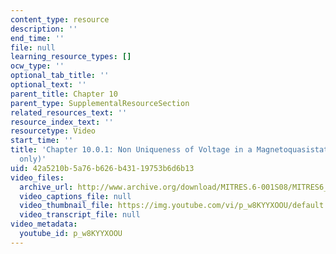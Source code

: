 ```yaml
---
content_type: resource
description: ''
end_time: ''
file: null
learning_resource_types: []
ocw_type: ''
optional_tab_title: ''
optional_text: ''
parent_title: Chapter 10
parent_type: SupplementalResourceSection
related_resources_text: ''
resource_index_text: ''
resourcetype: Video
start_time: ''
title: 'Chapter 10.0.1: Non Uniqueness of Voltage in a Magnetoquasistatic System (demo
  only)'
uid: 42a5210b-5a76-b626-b431-19753b6d6b13
video_files:
  archive_url: http://www.archive.org/download/MITRES.6-001S08/MITRES6_001S08_10-0-1_demo_220k.mp4
  video_captions_file: null
  video_thumbnail_file: https://img.youtube.com/vi/p_w8KYYXOOU/default.jpg
  video_transcript_file: null
video_metadata:
  youtube_id: p_w8KYYXOOU
---
```

